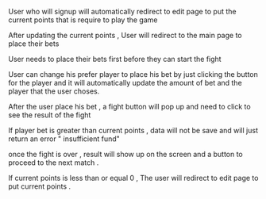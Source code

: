 User who will signup will automatically redirect to edit page to put the current points that is require to play the game 

After updating the current points , User will redirect to the main page to place their bets

User needs to place their bets first before they can start the fight 

User can change his prefer player to place his bet by just clicking the button for the player 
and it will automatically update the amount of bet and the player that the user choses.

After the user place his bet , a fight button will pop up and need to click to see the result of the fight 

If player bet is greater than current points , data will not be save and will just return an error " insufficient fund"

once the fight is over , result will show up on the screen and a button to proceed to the next match . 

If current points is less than or equal 0 , The user will redirect to edit page to put current points . 


